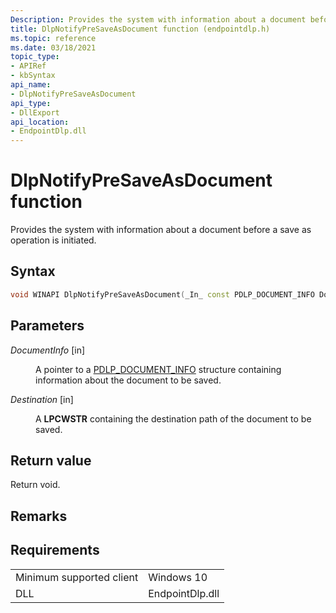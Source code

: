 ```yaml
---
Description: Provides the system with information about a document before a save as operation is initiated.
title: DlpNotifyPreSaveAsDocument function (endpointdlp.h)
ms.topic: reference
ms.date: 03/18/2021
topic_type: 
- APIRef
- kbSyntax
api_name: 
- DlpNotifyPreSaveAsDocument
api_type: 
- DllExport
api_location: 
- EndpointDlp.dll
---
```


# DlpNotifyPreSaveAsDocument function

Provides the system with information about a document before a save as operation is initiated.

## Syntax


```C++
void WINAPI DlpNotifyPreSaveAsDocument(_In_ const PDLP_DOCUMENT_INFO DocumentInfo, _In_ LPCWSTR Destination);
```



## Parameters

<dl> <dt>

*DocumentInfo* \[in\]
</dt> <dd>

A pointer to a [PDLP_DOCUMENT_INFO](endpointdlp-dlp_document_info.md) structure containing information about the document to be saved.

</dd> </dl>

<dl> <dt>

*Destination* \[in\]
</dt> <dd>

A **LPCWSTR** containing the destination path of the document to be saved.

</dd> </dl>


## Return value

Return void.

## Remarks


## Requirements



|                                     |                                                                                         |
|-------------------------------------|-----------------------------------------------------------------------------------------|
| Minimum supported client<br/> | Windows 10                                             |
| DLL<br/>                      | EndpointDlp.dll |